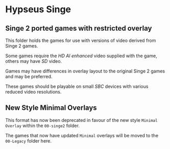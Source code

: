 # Hypseus Singe

## Singe 2 ported games with restricted overlay

This folder holds the games for use with versions of video derived from Singe 2 games.

Some games require the _HD AI enhanced_ video supplied with the game, others may have _SD_ video.

Games may have differences in overlay layout to the original Singe 2 games and may be preferred.

These games should be playable on small _SBC_ devices with various reduced video resolutions.

## New Style Minimal Overlays

This format has now been deprecated in favour of the new style `Minimal Overlay` within the `00-singe2` folder.

The games that now have updated `Minimal` overlays will be moved to the `00-Legacy` folder here.

